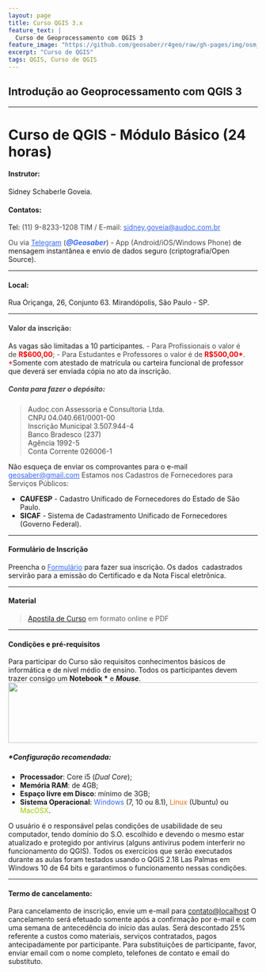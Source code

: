 ```yaml
---
layout: page
title: Curso QGIS 3.x
feature_text: |
  Curso de Geoprocessamento com QGIS 3
feature_image: "https://github.com/geosaber/r4geo/raw/gh-pages/img/osm_bkground.png"
excerpt: "Curso de QGIS"
tags: QGIS, Curso de QGIS
---
```

## Introdução ao Geoprocessamento com QGIS 3
---
<h1>Curso de QGIS - Módulo Básico (24 horas)</h1>
<h4><strong>Instrutor:</strong></h4>
<p>Sidney Schaberle Goveia.</p>
<h4><strong>Contatos:</strong></h4>
<p>Tel: <span style="color: #444444;">(11) 9-8233-1208 TIM / E-mail: </span><span style="color: #3366ff;"><a style="color: #3366ff;" href="mailto:sidney.goveia@localhost">sidney.goveia@audoc.com.br</a></span> </p>
<p><span style="color: #444444;">Ou via <span style="color: #3366ff;"><a style="color: #3366ff;" href="https://web.telegram.org" target="_blank" rel="nofollow noopener">Telegram</a></span> (<span style="color: #3366ff;"><i><b>@Geosaber</b></i></span>) - App (Android/iOS/Windows Phone)</span> de mensagem instantânea e envio de dados seguro (criptografia/Open Source).</p>
<hr />
<h4><strong>Local:</strong></h4>
<p>Rua Oriçanga, 26, Conjunto 63. Mirandópolis, São Paulo - SP.</p>
<hr />
<div>
<h4><strong><span style="color: #444444;">Valor da inscrição:</span></strong></h4>
<p>As vagas são limitadas a 10 participantes. <span style="color: #444444;">- Para Profissionais o valor é de </span><b><span style="color: #ff0000;">R$600,00</span></b><span style="color: #444444;">;</span> <span style="color: #444444;">- Para Estudantes e Professores o valor é de </span><span style="color: #ff0000;"><b>R$500,00*</b></span><span style="color: #444444;">.</span> <span style="color: #ff0000;">*</span>Somente com atestado de matrícula ou carteira funcional de professor que deverá ser enviada cópia no ato da inscrição.</p>
<div>
<h5><span style="color: #444444;">Conta para fazer o depósito:</span></h5>
</div>
</div>
<blockquote>
<div>
<div><span style="color: #444444;">Audoc.con Assessoria e Consultoria Ltda.</span></div>
</div>
<div><span style="color: #444444;">CNPJ 04.040.661/0001-00</span></div>
<div><span style="color: #444444;">Inscrição Municipal 3.507.944-4</span></div>
<div><span style="color: #444444;">Banco Bradesco (237)</span></div>
<div><span style="color: #444444;">Agência 1992-5</span></div>
<div><span style="color: #444444;">Conta Corrente 026006-1</span></div>
</blockquote>
<div>
<p>Não esqueça de enviar os comprovantes para o e-mail <span style="color: #3366ff;"><a style="color: #3366ff;" href="mailto:contato@localhost">geosaber@gmail.com</a></span> <span style="color: #444444;">Estamos nos Cadastros de Fornecedores para Serviços Públicos:</span></p>
<ul>
<li><strong>CAUFESP</strong> - Cadastro Unificado de Fornecedores do Estado de São Paulo.</li>
<li><strong>SICAF</strong> - Sistema de Cadastramento Unificado de Fornecedores (Governo Federal).</li>
</ul>
<hr />
<h4><strong>Formulário de Inscrição</strong></h4>
<p>Preencha o <span style="color: #3366ff;"><a style="color: #3366ff;" href="http://localhost/wordpress/cursos/inscricao/">Formulário</a></span> para fazer sua inscrição. Os dados  cadastrados servirão para a emissão do Certificado e da Nota Fiscal eletrônica.</p>
<hr />
<h4><strong>Material</strong></h4>
<blockquote>
<p><a href="http://localhost/wordpress/tutoriais/mapas-tematicos-no-qgis/">Apostila de Curso</a> em formato online e PDF</p>
</blockquote>
<hr />
<h4><strong>Condições e pré-requisitos</strong></h4>
<p>Para participar do Curso são requisitos conhecimentos básicos de informática e de nível médio de ensino. Todos os participantes devem trazer consigo um <strong>Notebook *</strong> e <em><strong>Mouse</strong></em>. <img class="wp-image-5770 size-full aligncenter" src="https://github.com/geosaber/r4geo/raw/gh-pages/img/notebook.png" width="576" height="122" /></p>
<h5>*Configuração recomendada:</h5>
<ul>
<li><strong>Processador</strong>: Core i5 (<em>Dual Core</em>);</li>
<li><strong>Memória RAM</strong>: de 4GB;</li>
<li><strong>Espaço livre em Disco</strong>: mínimo de 3GB;</li>
<li><strong>Sistema Operacional</strong>: <span style="color: #3366ff;">Windows</span> (7, 10 ou 8.1), <span style="color: #ff6600;">Linux</span> (Ubuntu) ou <span style="color: #99cc00;">MacOSX</span>.</li>
</ul>
<p>O usuário é o responsável pelas condições de usabilidade de seu computador, tendo domínio do S.O. escolhido e devendo o mesmo estar atualizado e protegido por antivirus (alguns antivirus podem interferir no funcionamento do QGIS). Todos os exercícios que serão executados durante as aulas foram testados usando o QGIS 2.18 Las Palmas em Windows 10 de 64 bits e garantimos o funcionamento nessas condições.</p>
<hr />
<h4><strong>Termo de cancelamento:</strong></h4>
<p>Para cancelamento de inscrição, envie um e-mail para <a href="mailto:contato@localhost">contato@localhost</a> O cancelamento será efetuado somente após a confirmação por e-mail e com uma semana de antecedência do início das aulas. Será descontado 25% referente a custos como materiais, serviços contratados, pagos antecipadamente por participante. Para substituições de participante, favor, enviar email com o nome completo, telefones de contato e email do substituto.</p>
</div>
